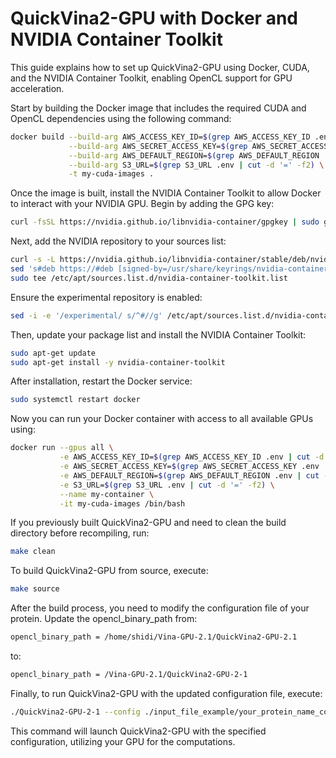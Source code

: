 # QuickVina2-GPU with Docker and NVIDIA Container Toolkit

This guide explains how to set up QuickVina2-GPU using Docker, CUDA, and the NVIDIA Container Toolkit, enabling OpenCL support for GPU acceleration.

Start by building the Docker image that includes the required CUDA and OpenCL dependencies using the following command:

```bash
docker build --build-arg AWS_ACCESS_KEY_ID=$(grep AWS_ACCESS_KEY_ID .env | cut -d '=' -f2) \
             --build-arg AWS_SECRET_ACCESS_KEY=$(grep AWS_SECRET_ACCESS_KEY .env | cut -d '=' -f2) \
             --build-arg AWS_DEFAULT_REGION=$(grep AWS_DEFAULT_REGION .env | cut -d '=' -f2) \
             --build-arg S3_URL=$(grep S3_URL .env | cut -d '=' -f2) \
             -t my-cuda-images .
```
Once the image is built, install the NVIDIA Container Toolkit to allow Docker to interact with your NVIDIA GPU. Begin by adding the GPG key:

```bash
curl -fsSL https://nvidia.github.io/libnvidia-container/gpgkey | sudo gpg --dearmor -o /usr/share/keyrings/nvidia-container-toolkit-keyring.gpg
```
Next, add the NVIDIA repository to your sources list:

```bash
curl -s -L https://nvidia.github.io/libnvidia-container/stable/deb/nvidia-container-toolkit.list | \
sed 's#deb https://#deb [signed-by=/usr/share/keyrings/nvidia-container-toolkit-keyring.gpg] https://#g' | \
sudo tee /etc/apt/sources.list.d/nvidia-container-toolkit.list
```
Ensure the experimental repository is enabled:

```bash
sed -i -e '/experimental/ s/^#//g' /etc/apt/sources.list.d/nvidia-container-toolkit.list
```
Then, update your package list and install the NVIDIA Container Toolkit:

```bash
sudo apt-get update
sudo apt-get install -y nvidia-container-toolkit
```
After installation, restart the Docker service:

```bash
sudo systemctl restart docker
```
Now you can run your Docker container with access to all available GPUs using:

```bash
docker run --gpus all \
           -e AWS_ACCESS_KEY_ID=$(grep AWS_ACCESS_KEY_ID .env | cut -d '=' -f2) \
           -e AWS_SECRET_ACCESS_KEY=$(grep AWS_SECRET_ACCESS_KEY .env | cut -d '=' -f2) \
           -e AWS_DEFAULT_REGION=$(grep AWS_DEFAULT_REGION .env | cut -d '=' -f2) \
           -e S3_URL=$(grep S3_URL .env | cut -d '=' -f2) \
           --name my-container \
           -it my-cuda-images /bin/bash
```
If you previously built QuickVina2-GPU and need to clean the build directory before recompiling, run:

```bash
make clean
```
To build QuickVina2-GPU from source, execute:

```bash
make source
```
After the build process, you need to modify the configuration file of your protein. Update the opencl_binary_path from:

```bash
opencl_binary_path = /home/shidi/Vina-GPU-2.1/QuickVina2-GPU-2.1
```
to:

```bash
opencl_binary_path = /Vina-GPU-2.1/QuickVina2-GPU-2-1
```
Finally, to run QuickVina2-GPU with the updated configuration file, execute:

```bash
./QuickVina2-GPU-2-1 --config ./input_file_example/your_protein_name_config.txt
```
This command will launch QuickVina2-GPU with the specified configuration, utilizing your GPU for the computations.

